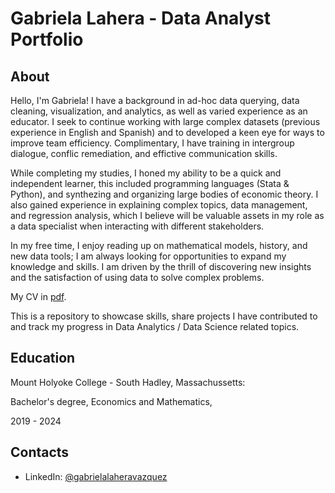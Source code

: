 # Gabriela Lahera - Data Analyst Portfolio
## About
Hello, I'm Gabriela! I have a background in ad-hoc data querying, data cleaning, visualization, and analytics, as well as varied experience as an educator. I seek to continue working with large complex datasets (previous experience in English and Spanish) and to developed a keen eye for ways to improve team efficiency. Complimentary, I have training in intergroup dialogue, conflic remediation, and effictive communication skills.

While completing my studies, I honed my ability to be a quick and independent learner, this included programming languages (Stata & Python), and synthezing and organizing large bodies of economic theory. I also gained experience in explaining complex topics, data management, and regression analysis, which I believe will be valuable assets in my role as a data specialist when interacting with different stakeholders.

In my free time, I enjoy reading up on mathematical models, history, and new data tools; I am always looking for opportunities to expand my knowledge and skills. I am driven by the thrill of discovering new insights and the satisfaction of using data to solve complex problems. 

My CV in [pdf](Gabriela_Lahera_CV.pdf).

This is a repository to showcase skills, share projects I have contributed to and track my progress in Data Analytics / Data Science related topics. 

## Education
Mount Holyoke College - South Hadley, Massachussetts:

Bachelor's degree, Economics and Mathematics,

2019 - 2024

## Contacts
- LinkedIn: [@gabrielalaheravazquez](https://www.linkedin.com/in/gabriela-lahera/)

